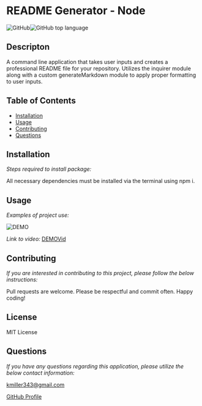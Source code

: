 
  # README Generator - Node

  ![GitHub](https://img.shields.io/github/license/k1te-m/courseWork_07_readMeGenerator)![GitHub top language](https://img.shields.io/github/languages/top/k1te-m/courseWork_07_readMeGenerator)

  ## Descripton
  A command line application that takes user inputs and creates a professional README file for your repository. Utilizes the inquirer module along with a custom generateMarkdown module to apply proper formatting to user inputs.

  ## Table of Contents
  * [Installation](#installation)
  * [Usage](#usage)
  * [Contributing](#contributing)
  * [Questions](#questions)

  ## Installation 
    
  *Steps required to install package:* 
    
  All necessary dependencies must be installed via the terminal using npm i. 

  ## Usage

  *Examples of project use:*

  ![DEMO](assets/README_Generator_Demo_GIF.gif)
  
  *Link to video:*
  [DEMOVid](https://drive.google.com/file/d/1OwVSuL9prGJ7swX0oI11ToC7GjbciFfT/view)

  ## Contributing

  *If you are interested in contributing to this project, please follow the below instructions:*

  Pull requests are welcome. Please be respectful and commit often. Happy coding!

  ## License

  MIT License
  

  ## Questions

  *If you have any questions regarding this application, please utilize the below contact information:*

  [kmiller343@gmail.com](mailto:kmiller343@gmail.com)
  
  [GitHub Profile](https://www.github.com/k1te-m)
  
